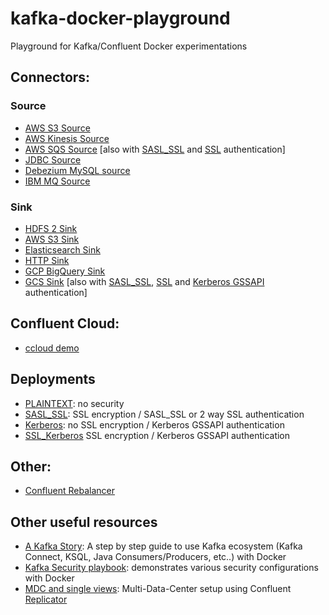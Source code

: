 # kafka-docker-playground

Playground for Kafka/Confluent Docker experimentations

## Connectors:

### Source

* [AWS S3 Source](connect-s3-source/README.md)
* [AWS Kinesis Source](connect-kinesis-source/README.md)
* [AWS SQS Source](connect-sqs-source/README.md) [also with [SASL_SSL](connect-sqs-source/README.md#with-sasl_ssl-authentication) and [SSL](connect-sqs-source/README.md#with-ssl-authentication) authentication]
* [JDBC Source](connect-jdbc-source/README.md)
* [Debezium MySQL source](connect-debezium-source/README.md)
* [IBM MQ Source](connect-ibm-mq-source/README.md)
  
### Sink

* [HDFS 2 Sink](connect-hdfs-sink/README.md)
* [AWS S3 Sink](connect-s3-sink/README.md)
* [Elasticsearch Sink](connect-elasticsearch-sink/README.md)
* [HTTP Sink](connect-http-sink/README.md)
* [GCP BigQuery Sink](connect-gcp-bigquery-sink/README.md)
* [GCS Sink](connect-gcs-sink/README.md) [also with [SASL_SSL](connect-gcs-sink/README.md#with-sasl_ssl-authentication), [SSL](connect-gcs-sink/README.md#with-ssl-authentication) and [Kerberos GSSAPI](connect-gcs-sink/README.md#with-kerberos-gssapi-authentication) authentication]
  
## Confluent Cloud:

* [ccloud demo](ccloud-demo/README.md)


## Deployments

* [PLAINTEXT](plaintext/README.md): no security
* [SASL_SSL](sasl-ssl/README.md): SSL encryption / SASL_SSL or 2 way SSL authentication
* [Kerberos](kerberos/README.md): no SSL encryption / Kerberos GSSAPI authentication
* [SSL_Kerberos](ssl_kerberos/README.md) SSL encryption / Kerberos GSSAPI authentication

## Other:

* [Confluent Rebalancer](rebalancer/README.md)

## Other useful resources

* [A Kafka Story](https://github.com/framiere/a-kafka-story): A step by step guide to use Kafka ecosystem (Kafka Connect, KSQL, Java Consumers/Producers, etc..) with Docker
* [Kafka Security playbook](https://github.com/Dabz/kafka-security-playbook): demonstrates various security configurations with Docker
* [MDC and single views](https://github.com/framiere/mdc-with-replicator-and-regexrouter): Multi-Data-Center setup using Confluent [Replicator](https://docs.confluent.io/current/connect/kafka-connect-replicator/index.html)